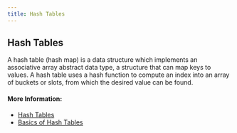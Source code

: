 ```yaml
---
title: Hash Tables
---
```

## Hash Tables

A hash table (hash map) is a data structure which implements an associative array abstract data type, a structure that can map keys to values. A hash table uses a hash function to compute an index into an array of buckets or slots, from which the desired value can be found.

#### More Information:
<!-- Please add any articles you think might be helpful to read before writing the article -->
* <a href='https://en.wikipedia.org/wiki/Hash_table' target='_blank' rel='nofollow'>Hash Tables</a>
* <a href='https://www.hackerearth.com/practice/data-structures/hash-tables/basics-of-hash-tables/tutorial/' target='_blank' rel='nofollow'>Basics of Hash Tables</a>

